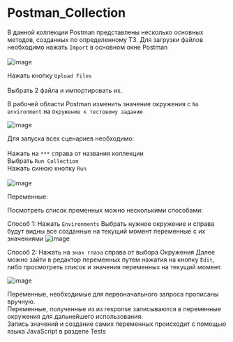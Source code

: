 # Postman_Collection

В данной коллекции Postman представлены несколько основных методов, созданных по определенному ТЗ.
Для загрузки файлов необходимо нажать `Import` в основном окне Postman <br> <br>
![image](https://user-images.githubusercontent.com/50044846/125923662-d2a2aa1d-f0fe-4f3e-90c5-ffdb655060e2.png) <br>

Нажать кнопку `Upload Files` <br><br>
Выбрать 2 файла и импортировать их.

В рабочей области Postman изменить значение окружения с `No environment` на `Окружение к тестовому заданию`

![image](https://user-images.githubusercontent.com/50044846/125924007-74a592a2-554a-4378-9e01-6a3d1009cc2e.png)

Для запуска всех сценариев необходимо: <br><br>
Нажать на `***` справа от названия коллекции <br>
Выбрать `Run Collection` <br>
Нажать синюю кнопку `Run` <br><br>
![image](https://user-images.githubusercontent.com/50044846/125924197-5efab75c-92ff-4240-9686-2bc4a76bfcd7.png)



Переменные:

Посмотреть список пременных можно несколькими способами:

Способ 1:
Нажать `Environments`
Выбрать нужное окружение и справа будут видны все созданные на текущий момент переменные с их значениями
![image](https://user-images.githubusercontent.com/50044846/125925561-83d782c3-30dc-4643-aa81-40a6c449bd0c.png)

Способ 2:
Нажать на `знак глаза` справа от выбора Окружения
Далее можно зайти в редактор переменных путем нажатия на кнопку `Edit`, либо просмотреть список и значения переменных на текущий момент.

![image](https://user-images.githubusercontent.com/50044846/125925706-b3e46105-7703-4e22-9a4c-1352f6261235.png)


Переменные, необходимые для первоначального запроса прописаны вручную. <br>
Переменные, полученные из из response записываются в переменные окружения для дальнейшего использования. <br>
Запись значений и создание самих переменных происходит с помощью языка JavaScript в разделе Tests
